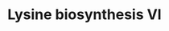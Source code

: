 ---
annotations:
- type: Pathway Ontology
  value: lysine biosynthetic pathway
authors:
- Anwesha
- Mkutmon
- Eweitz
description: This event has been computationally inferred from an event that has been
  demonstrated in another species.<p>The inference is based on Ensembl Compara orthology
  projection. Briefly, reactions for which all involved PhysicalEntities (in input,
  output and catalyst) have a mapped ortholog or paralog are inferred to the other
  species. High-level events are also inferred for these events to allow for easier
  navigation.<p>Details of projection methods and parameters may be found <a href="/projection.html">here.</a><p>  Source:[http://plantreactome.gramene.org/
  Plant Reactome].
last-edited: 2021-05-25
organisms:
- Zea mays
redirect_from:
- /index.php/Pathway:WP3008
- /instance/WP3008
schema-jsonld:
- '@context': https://schema.org/
  '@id': https://wikipathways.github.io/pathways/WP3008.html
  '@type': Dataset
  creator:
    '@type': Organization
    name: WikiPathways
  description: This event has been computationally inferred from an event that has
    been demonstrated in another species.<p>The inference is based on Ensembl Compara
    orthology projection. Briefly, reactions for which all involved PhysicalEntities
    (in input, output and catalyst) have a mapped ortholog or paralog are inferred
    to the other species. High-level events are also inferred for these events to
    allow for easier navigation.<p>Details of projection methods and parameters may
    be found <a href="/projection.html">here.</a><p>  Source:[http://plantreactome.gramene.org/
    Plant Reactome].
  keywords:
  - Homologues of
  - H2O
  - pyridoxal-dependent
  - dihydrodipicolinate
  - reductase
  - Pi
  - synthase
  - (LOC_OS04G48540.1)
  - aspartate kinase
  - NADP+
  - tetrahydrodipicolinate
  - ATP
  - aspartate-semialdehyde
  - L-aspartyl-4-phosphate
  - ADP
  - CO2
  - PYR
  - protein
  - NAD(P)+
  - dehydrogenase
  - H+
  - L-Lys
  - decarboxylase
  - NAD(P)H
  - NADPH
  - L-Asp
  - L-2,3-dihydrodipicolinate
  - (LOC_OS02G24354.1)
  - meso-diaminopimelate
  - L-aspartate-semialdehyde
  license: CC0
  name: Lysine biosynthesis VI
seo: CreativeWork
title: Lysine biosynthesis VI
wpid: WP3008
---